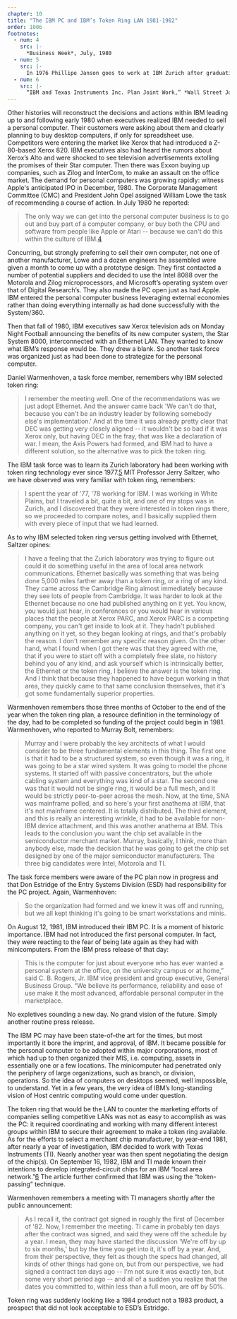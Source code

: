 ```yaml
---
chapter: 10
title: "The IBM PC and IBM’s Token Ring LAN 1981-1982"
order: 1006
footnotes:
  - num: 4
    src: |-
      *Business Week*, July, 1980 
  - num: 5
    src: |- 
      In 1976 Phillipe Janson goes to work at IBM Zurich after graduating from MIT.
  - num: 6
    src: |- 
      “IBM and Texas Instruments Inc. Plan Joint Work,” *Wall Street Journal*, Sept. 16, 1982, p.13 
---
```


Other histories will reconstruct the decisions and actions within IBM leading up to and following early 1980 when executives realized IBM needed to sell a personal computer. Their customers were asking about them and clearly planning to buy desktop computers, if only for spreadsheet use. Competitors were entering the market like Xerox that had introduced a Z-80-based Xerox 820. IBM executives also had heard the rumors about Xerox’s Alto and were shocked to see television advertisements extolling the promises of their Star computer. Then there was Exxon buying up companies, such as Zilog and InterCom, to make an assault on the office market. The demand for personal computers was growing rapidly: witness Apple's anticipated IPO in December, 1980. The Corporate Management Committee (CMC) and President John Opel assigned William Lowe the task of recommending a course of action. In July 1980 he reported:

>The only way we can get into the personal computer business is to go out and buy part of a computer company, or buy both the CPU and software from people like Apple or Atari -- because we can't do this within the culture of IBM.<a name="fnloc4" href="#fn4">4</a>

Concurring, but strongly preferring to sell their own computer, not one of another manufacturer, Lowe and a dozen engineers he assembled were given a month to come up with a prototype design. They first contacted a number of potential suppliers and decided to use the Intel 8088 over the Motorola and Zilog microprocessors, and Microsoft’s operating system over that of Digital Research’s. They also made the PC open just as had Apple. IBM entered the personal computer business leveraging external economies rather than doing everything internally as had done successfully with the System/360.

Then that fall of 1980, IBM executives saw Xerox television ads on Monday Night Football announcing the benefits of its new computer system, the Star System 8000, interconnected with an Ethernet LAN. They wanted to know what IBM’s response would be. They drew a blank. So another task force was organized just as had been done to strategize for the personal computer.

Daniel Warmenhoven, a task force member, remembers why IBM selected token ring:

>I remember the meeting well. One of the recommendations was we just adopt Ethernet. And the answer came back 'We can't do that, because you can't be an industry leader by following somebody else's implementation.'  And at the time it was already pretty clear that DEC was getting very closely aligned -- it wouldn't be so bad if it was Xerox only, but having DEC in the fray, that was like a declaration of war. I mean, the Axis Powers had formed, and IBM had to have a different solution, so the alternative was to pick the token ring.

The IBM task force was to learn its Zurich laboratory had been working with token ring technology ever since 1977.<a name="fnloc5" href="#fn5">5</a> MIT Professor Jerry Saltzer, who we have observed was very familiar with token ring, remembers:

>I spent the year of '77, '78 working for IBM. I was working in White Plains, but I traveled a bit, quite a bit, and one of my stops was in Zurich, and I discovered that they were interested in token rings there, so we proceeded to compare notes, and I basically supplied them with every piece of input that we had learned.

As to why IBM selected token ring versus getting involved with Ethernet, Saltzer opines:

>I have a feeling that the Zurich laboratory was trying to figure out could it do something useful in the area of local area network communications. Ethernet basically was something that was being done 5,000 miles farther away than a token ring, or a ring of any kind. They came across the Cambridge Ring almost immediately because they see lots of people from Cambridge. It was harder to look at the Ethernet because no one had published anything on it yet. You know, you would just hear, in conferences or you would hear in various places that the people at Xerox PARC, and Xerox PARC is a competing company, you can't get inside to look at it. They hadn't published anything on it yet, so they began looking at rings, and that's probably the reason. I don't remember any specific reason given. On the other hand, what I found when I got there was that they agreed with me, that if you were to start off with a completely free slate, no history behind you of any kind, and ask yourself which is intrinsically better, the Ethernet or the token ring, I believe the answer is the token ring. And I think that because they happened to have begun working in that area, they quickly came to that same conclusion themselves, that it's got some fundamentally superior properties.

Warmenhoven remembers those three months of October to the end of the year when the token ring plan, a resource definition in the terminology of the day, had to be completed so funding of the project could begin in 1981. Warmenhoven, who reported to Murray Bolt, remembers:

>Murray and I were probably the key architects of what I would consider to be three fundamental elements in this thing. The first one is that it had to be a structured system, so even though it was a ring, it was going to be a star wired system. It was going to model the phone systems. It started off with passive concentrators, but the whole cabling system and everything was kind of a star. The second one was that it would not be single ring, it would be a full mesh, and it would be strictly peer-to-peer across the mesh. Now, at the time, SNA was mainframe polled, and so here's your first anathema at IBM, that it's not mainframe centered. It is totally distributed. The third element, and this is really an interesting wrinkle, it had to be available for non-IBM device attachment, and this was another anathema at IBM. This leads to the conclusion you want the chip set available in the semiconductor merchant market. Murray, basically, I think, more than anybody else, made the decision that he was going to get the chip set designed by one of the major semiconductor manufacturers. The three big candidates were Intel, Motorola and TI.

The task force members were aware of the PC plan now in progress and that Don Estridge of the Entry Systems Division (ESD) had responsibility for the PC project. Again, Warmenhoven:

>So the organization had formed and we knew it was off and running, but we all kept thinking it's going to be smart workstations and minis.

On August 12, 1981, IBM introduced their IBM PC. It is a moment of historic importance. IBM had not introduced the first personal computer. In fact, they were reacting to the fear of being late again as they had with minicomputers.  From the IBM press release of that day:

>This is the computer for just about everyone who has ever wanted a personal system at the office, on the university campus or at home,” said C. B. Rogers, Jr. IBM vice president and group executive, General Business Group. “We believe its performance, reliability and ease of use make it the most advanced, affordable personal computer in the marketplace.

No expletives sounding a new day. No grand vision of the future. Simply another routine press release.

The IBM PC may have been state-of–the art for the times, but most importantly it bore the imprint, and approval, of IBM. It became possible for the personal computer to be adopted within major corporations, most of which had up to then organized their MIS, i.e. computing, assets in essentially one or a few locations. The minicomputer had penetrated only the periphery of large organizations, such as branch, or division, operations. So the idea of computers on desktops seemed, well impossible, to understand. Yet in a few years, the very idea of IBM’s long-standing vision of Host centric computing would come under question.

The token ring that would be the LAN to counter the marketing efforts of companies selling competitive LANs was not as easy to accomplish as was the PC: it required coordinating and working with many different interest groups within IBM to secure their agreement to make a token ring available. As for the efforts to select a merchant chip manufacturer, by year-end 1981, after nearly a year of investigation, IBM decided to work with Texas Instruments (TI). Nearly another year was then spent negotiating the design of the chip(s). On September 16, 1982, IBM and TI made known their intentions to develop integrated-circuit chips for an IBM “local area network.”<a name="fnloc6" href="#fn6">6</a> The article further confirmed that IBM was using the “token-passing” technique.

Warmenhoven remembers a meeting with TI managers shortly after the public announcement:

>As I recall it, the contract got signed in roughly the first of December of '82. Now, I remember the meeting. TI came in probably ten days after the contract was signed, and said they were off the schedule by a year. I mean, they may have started the discussion 'We're off by up to six months,' but by the time you get into it, it's off by a year. And, from their perspective, they felt as though the specs had changed, all kinds of other things had gone on, but from our perspective, we had signed a contract ten days ago -- I'm not sure it was exactly ten, but some very short period ago -- and all of a sudden you realize that the dates you committed to, within less than a full moon, are off by 50%.

Token ring was suddenly looking like a 1984 product not a 1983 product, a prospect that did not look acceptable to ESD’s Estridge.
